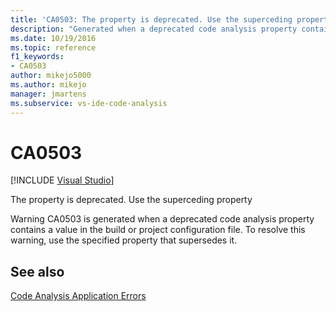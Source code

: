 ```yaml
---
title: 'CA0503: The property is deprecated. Use the superceding property'
description: "Generated when a deprecated code analysis property contains a value in the build or project configuration file."
ms.date: 10/19/2016
ms.topic: reference
f1_keywords:
- CA0503
author: mikejo5000
ms.author: mikejo
manager: jmartens
ms.subservice: vs-ide-code-analysis
---
```

# CA0503

 [!INCLUDE [Visual Studio](~/includes/applies-to-version/vs-windows-only.md)]

The property is deprecated. Use the superceding property

Warning CA0503 is generated when a deprecated code analysis property contains a value in the build or project configuration file. To resolve this warning, use the specified property that supersedes it.

## See also
[Code Analysis Application Errors](../code-quality/code-analysis-application-errors.md)
